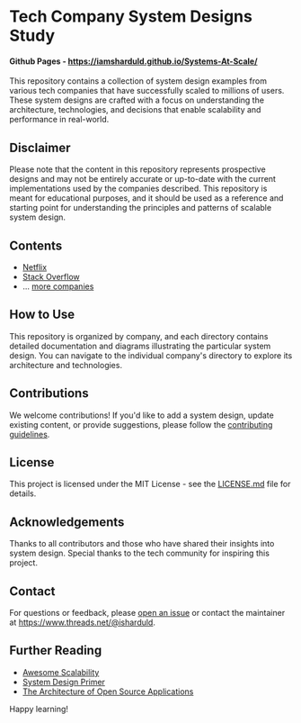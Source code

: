 # Tech Company System Designs Study

#### Github Pages - https://iamsharduld.github.io/Systems-At-Scale/

This repository contains a collection of system design examples from various tech companies that have successfully scaled to millions of users. These system designs are crafted with a focus on understanding the architecture, technologies, and decisions that enable scalability and performance in real-world.

## Disclaimer

Please note that the content in this repository represents prospective designs and may not be entirely accurate or up-to-date with the current implementations used by the companies described. This repository is meant for educational purposes, and it should be used as a reference and starting point for understanding the principles and patterns of scalable system design.

## Contents

- [Netflix](./netflix/README.md)
- [Stack Overflow](./stackoverflow/README.md)
- ... [more companies](./companies.md)

## How to Use

This repository is organized by company, and each directory contains detailed documentation and diagrams illustrating the particular system design. You can navigate to the individual company's directory to explore its architecture and technologies.

## Contributions

We welcome contributions! If you'd like to add a system design, update existing content, or provide suggestions, please follow the [contributing guidelines](./CONTRIBUTING.md).

## License

This project is licensed under the MIT License - see the [LICENSE.md](LICENSE.md) file for details.

## Acknowledgements

Thanks to all contributors and those who have shared their insights into system design. Special thanks to the tech community for inspiring this project.

## Contact

For questions or feedback, please [open an issue](https://github.com/yourusername/tech-company-system-designs/issues) or contact the maintainer at https://www.threads.net/@isharduld.

## Further Reading

- [Awesome Scalability](https://github.com/binhnguyennus/awesome-scalability)
- [System Design Primer](https://github.com/donnemartin/system-design-primer)
- [The Architecture of Open Source Applications](http://aosabook.org/en/index.html)

Happy learning!
